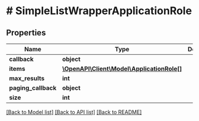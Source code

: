 # # SimpleListWrapperApplicationRole

## Properties

Name | Type | Description | Notes
------------ | ------------- | ------------- | -------------
**callback** | **object** |  | [optional]
**items** | [**\OpenAPI\Client\Model\ApplicationRole[]**](ApplicationRole.md) |  | [optional]
**max_results** | **int** |  | [optional]
**paging_callback** | **object** |  | [optional]
**size** | **int** |  | [optional]

[[Back to Model list]](../../README.md#models) [[Back to API list]](../../README.md#endpoints) [[Back to README]](../../README.md)
